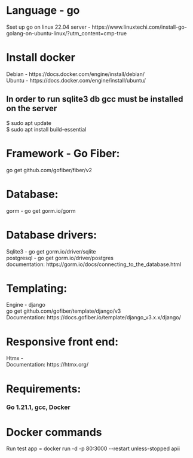 <h1>Language - go</h1>
Sset up go on linux 22.04 server - https://www.linuxtechi.com/install-go-golang-on-ubuntu-linux/?utm_content=cmp-true<br/>

<h1>Install docker</h1>
Debian - https://docs.docker.com/engine/install/debian/<br/>
Ubuntu - https://docs.docker.com/engine/install/ubuntu/<br/>


<h2>In order to run sqlite3 db gcc must be installed on the server</h2>
$ sudo apt update <br/>
$ sudo apt install build-essential <br/>

<h1>Framework - Go Fiber:</h1>
go get github.com/gofiber/fiber/v2<br/>

<h1>Database:</h1>
gorm - go get gorm.io/gorm<br/>

<h1>Database drivers:</h1>
Sqlite3 - go get gorm.io/driver/sqlite<br/>
postgresql - go get gorm.io/driver/postgres<br/>
documentation: https://gorm.io/docs/connecting_to_the_database.html<br/>

<h1>Templating:</h1>
Engine - django<br/>
go get github.com/gofiber/template/django/v3<br/>
Documentation: https://docs.gofiber.io/template/django_v3.x.x/django/<br/>

<h1>Responsive front end:</h1>
Htmx - <script src="https://unpkg.com/htmx.org@1.9.5"></script><br/>
Documentation: https://htmx.org/<br/>

<h1>Requirements:</h1>
<h3>Go 1.21.1, gcc, Docker</h3>

<h1>Docker commands</h1>
Run test app = docker run -d -p 80:3000 --restart unless-stopped apii
